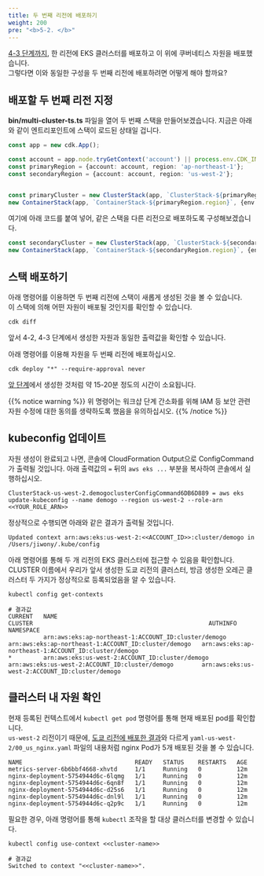 ```yaml
---
title: 두 번째 리전에 배포하기
weight: 200
pre: "<b>5-2. </b>"
---
```


[4-3 단계까지](/ko/40-deploy-clusters/300-container/_index.ko.md), 한 리전에 EKS 클러스터를 배포하고 이 위에 쿠버네티스 자원을 배포했습니다.  
그렇다면 이와 동일한 구성을 두 번째 리전에 배포하려면 어떻게 해야 할까요?

## 배포할 두 번째 리전 지정
**bin/multi-cluster-ts.ts** 파일을 열어 두 번째 스택을 만들어보겠습니다.
지금은 아래와 같이 엔트리포인트에 스택이 로드된 상태일 겁니다.
```typescript
const app = new cdk.App();

const account = app.node.tryGetContext('account') || process.env.CDK_INTEG_ACCOUNT || process.env.CDK_DEFAULT_ACCOUNT;
const primaryRegion = {account: account, region: 'ap-northeast-1'};
const secondaryRegion = {account: account, region: 'us-west-2'};


const primaryCluster = new ClusterStack(app, `ClusterStack-${primaryRegion.region}`, {env: primaryRegion });
new ContainerStack(app, `ContainerStack-${primaryRegion.region}`, {env: primaryRegion, cluster: primaryCluster.cluster });


```

여기에 아래 코드를 붙여 넣어, 같은 스택을 다른 리전으로 배포하도록 구성해보겠습니다.
```typescript
const secondaryCluster = new ClusterStack(app, `ClusterStack-${secondaryRegion.region}`, {env: secondaryRegion });
new ContainerStack(app, `ContainerStack-${secondaryRegion.region}`, {env: secondaryRegion, cluster: secondaryCluster.cluster });
```

## 스택 배포하기
아래 명령어를 이용하면 두 번째 리전에 스택이 새롭게 생성된 것을 볼 수 있습니다.  
이 스택에 의해 어떤 자원이 배포될 것인지를 확인할 수 있습니다.

```
cdk diff
```

앞서 4-2, 4-3 단계에서 생성한 자원과 동일한 출력값을 확인할 수 있습니다.

아래 명령어를 이용해 자원을 두 번째 리전에 배포하십시오.
```
cdk deploy "*" --require-approval never
```
[앞 단계](/ko/40-deploy-clusters/200-cluster)에서 생성한 것처럼 약 15-20분 정도의 시간이 소요됩니다.  

{{% notice warning %}}
위 명령어는 워크샵 단계 간소화를 위해 IAM 등 보안 관련 자원 수정에 대한 동의를 생략하도록 했음을 유의하십시오.
{{% /notice %}}



## kubeconfig 업데이트
자원 생성이 완료되고 나면, 콘솔에 CloudFormation Output으로 ConfigCommand가 출력될 것입니다.
아래 출력값의 `=` 뒤의 `aws eks ...` 부분을 복사하여 콘솔에서 실행하십시오.  

```
ClusterStack-us-west-2.demogoclusterConfigCommand6DB6D889 = aws eks update-kubeconfig --name demogo --region us-west-2 --role-arn <<YOUR_ROLE_ARN>>
```

정상적으로 수행되면 아래와 같은 결과가 출력될 것입니다.

```
Updated context arn:aws:eks:us-west-2:<<ACCOUNT_ID>>:cluster/demogo in /Users/jiwony/.kube/config
```


아래 명령어를 통해 두 개 리전의 EKS 클러스터에 접근할 수 있음을 확인합니다.  
CLUSTER 이름에서 우리가 앞서 생성한 도쿄 리전의 클러스터, 방금 생성한 오레곤 클러스터 두 가지가 정상적으로 등록되었음을 알 수 있습니다.

```
kubectl config get-contexts

# 결과값
CURRENT   NAME                                                     CLUSTER                                                  AUTHINFO                                                 NAMESPACE
          arn:aws:eks:ap-northeast-1:ACCOUNT_ID:cluster/demogo   arn:aws:eks:ap-northeast-1:ACCOUNT_ID:cluster/demogo   arn:aws:eks:ap-northeast-1:ACCOUNT_ID:cluster/demogo
*         arn:aws:eks:us-west-2:ACCOUNT_ID:cluster/demogo        arn:aws:eks:us-west-2:ACCOUNT_ID:cluster/demogo        arn:aws:eks:us-west-2:ACCOUNT_ID:cluster/demogo
```


## 클러스터 내 자원 확인
현재 등록된 컨텍스트에서 `kubectl get pod` 명령어를 통해 현재 배포된 pod를 확인합니다.  
`us-west-2` 리전이기 때문에, [도쿄 리전에 배포한 결과](/ko/40-deploy-clusters/300-container/320-resource/#배포하기)와 다르게 `yaml-us-west-2/00_us_nginx.yaml` 파일의 내용처럼 nginx Pod가 5개 배포된 것을 볼 수 있습니다.  

```
NAME                                READY   STATUS    RESTARTS   AGE
metrics-server-6b6bbf4668-xhvtd     1/1     Running   0          12m
nginx-deployment-5754944d6c-6lqmg   1/1     Running   0          12m
nginx-deployment-5754944d6c-6qn8f   1/1     Running   0          12m
nginx-deployment-5754944d6c-d25s6   1/1     Running   0          12m
nginx-deployment-5754944d6c-dnl9l   1/1     Running   0          12m
nginx-deployment-5754944d6c-q2p9c   1/1     Running   0          12m
```


필요한 경우, 아래 명령어를 통해 `kubectl` 조작을 할 대상 클러스터를 변경할 수 있습니다.

```
kubectl config use-context <<cluster-name>>

# 결과값
Switched to context "<<cluster-name>>".
```